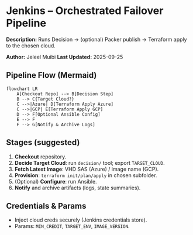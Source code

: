 
<!-- ============================================================= -->
# Jenkins – Orchestrated Failover Pipeline

**Description:** Runs Decision → (optional) Packer publish → Terraform apply to the chosen cloud.

**Author:** Jeleel Muibi
**Last Updated:** 2025-09-25

<!-- SPDX-License-Identifier: MIT -->
<!-- ============================================================= -->

## Pipeline Flow (Mermaid)
```mermaid
flowchart LR
    A[Checkout Repo] --> B[Decision Step]
    B --> C{Target Cloud?}
    C -->|Azure| D[Terraform Apply Azure]
    C -->|GCP| E[Terraform Apply GCP]
    D --> F[Optional Ansible Config]
    E --> F
    F --> G[Notify & Archive Logs]
```

## Stages (suggested)
1. **Checkout** repository.
2. **Decide Target Cloud**: run `decision/` tool; export `TARGET_CLOUD`.
3. **Fetch Latest Image**: VHD SAS (Azure) / image name (GCP).
4. **Provision**: `terraform init/plan/apply` in chosen subfolder.
5. (Optional) **Configure**: run Ansible.
6. **Notify** and archive artifacts (logs, state summaries).

## Credentials & Params
- Inject cloud creds securely (Jenkins credentials store).
- Params: `MIN_CREDIT`, `TARGET_ENV`, `IMAGE_VERSION`.
